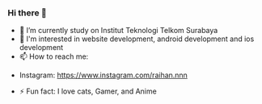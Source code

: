 ### Hi there 👋

<!--
**RH203/RH203** is a ✨ _special_ ✨ repository because its `README.md` (this file) appears on your GitHub profile.
Here are some ideas to get you started:
- 👯 I’m looking to collaborate on ...
- 💬 Ask me about ...
- 🤔 I’m looking for help with ...
- 😄 Pronouns: ...
-->

- 🔭 I’m currently study on Institut Teknologi Telkom Surabaya
- 🌱 I'm interested in website development, android development and ios development
- 📫 How to reach me:
* Instagram: https://www.instagram.com/raihan.nnn
- ⚡ Fun fact: I love cats, Gamer, and Anime

